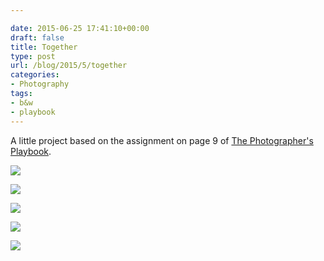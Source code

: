 ```yaml
---

date: 2015-06-25 17:41:10+00:00
draft: false
title: Together
type: post
url: /blog/2015/5/together
categories:
- Photography
tags:
- b&w
- playbook
---
```


A little project based on the assignment on page 9 of [The Photographer's Playbook](http://aperture.org/shop/the-photographer-s-playbook-books).



  
   ![](/images/2015-06-25-20155together/20141212-R0000007.jpg)

  

  
   ![](/images/2015-06-25-20155together/20141212-R0000009.jpg)

  

  
   ![](/images/2015-06-25-20155together/20141212-R0000006.jpg)

  

  
   ![](/images/2015-06-25-20155together/20141212-R0000005.jpg)

  

  
   ![](/images/2015-06-25-20155together/20141212-R0000004.jpg)

  


